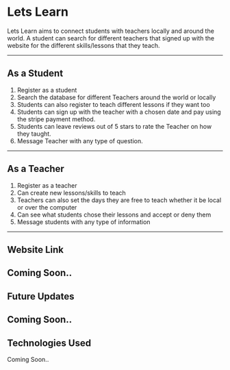 # Lets Learn

 Lets Learn aims to connect students with teachers locally and around the world. A student can search for different teachers that signed up with the website for the different skills/lessons that they teach.

 -----------------------------------------

 ## As a Student
 1. Register as a student
 2. Search the database for different Teachers around the world or locally
 3. Students can also register to teach different lessons if they want too
 4. Students can sign up with the teacher with a chosen date and pay using the stripe payment method.
 5. Students can leave reviews out of 5 stars to rate the Teacher on how they taught.
 6. Message Teacher with any type of question.

 -----------------------------------------
 ## As a Teacher
 1. Register as a teacher
 2. Can create new lessons/skills to teach
 3. Teachers can also set the days they are free to teach whether it be local or over the computer
 4. Can see what students chose their lessons and accept or deny them
 5. Message students with any type of information

 -----------------------------------------
## Website Link
Coming Soon..
 -----------------------------------------

## Future Updates
Coming Soon..
 -----------------------------------------
## Technologies Used
Coming Soon..
